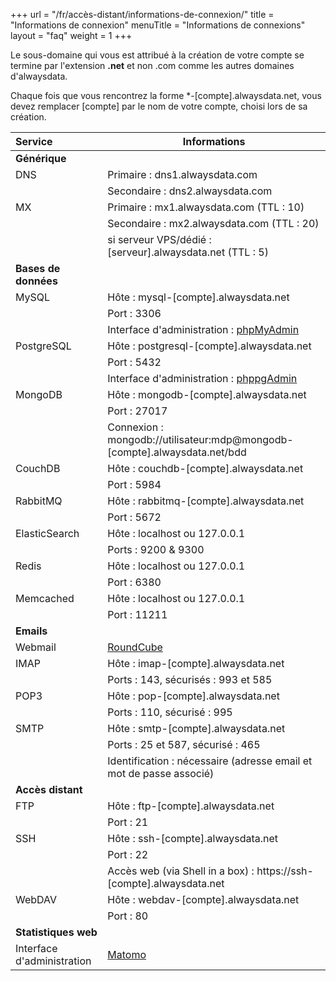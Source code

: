 +++
url = "/fr/accès-distant/informations-de-connexion/"
title = "Informations de connexion"
menuTitle = "Informations de connexions"
layout = "faq"
weight = 1
+++


Le sous-domaine qui vous est attribué à la création de votre compte se termine par l'extension **.net** et non .com comme les autres domaines d'alwaysdata.

Chaque fois que vous rencontrez la forme *-[compte].alwaysdata.net, vous devez remplacer [compte] par le nom de votre compte, choisi lors de sa création.



| Service                    | Informations                                                                 |
|:---------------------------|------------------------------------------------------------------------------|
| **Générique**              |                                                                              |
| DNS                        | Primaire : dns1.alwaysdata.com                                               |
|                            | Secondaire : dns2.alwaysdata.com                                             |
| MX                         | Primaire : mx1.alwaysdata.com (TTL : 10)                                     |
|                            | Secondaire : mx2.alwaysdata.com (TTL : 20)                                   |
|                            | si serveur VPS/dédié : [serveur].alwaysdata.net (TTL : 5)                    |
| **Bases de données**       |                                                                              |
| MySQL                      | Hôte : mysql-[compte].alwaysdata.net                                         |
|                            | Port : 3306                                                                  |
|                            | Interface d'administration : [phpMyAdmin](https://phpmyadmin.alwaysdata.com) |
| PostgreSQL                 | Hôte : postgresql-[compte].alwaysdata.net                                    |
|                            | Port : 5432                                                                  |
|                            | Interface d'administration : [phppgAdmin](https://phppgadmin.alwaysdata.com) |
| MongoDB                    | Hôte : mongodb-[compte].alwaysdata.net                                       |
|                            | Port : 27017                                                                 |
|                            | Connexion : mongodb://utilisateur:mdp@mongodb-[compte].alwaysdata.net/bdd    |
| CouchDB                    | Hôte : couchdb-[compte].alwaysdata.net                                       |
|                            | Port : 5984                                                                  |
| RabbitMQ                   | Hôte : rabbitmq-[compte].alwaysdata.net                                      |
|                            | Port : 5672                                                                  |
| ElasticSearch              | Hôte : localhost ou 127.0.0.1                                                |
|                            | Ports : 9200 & 9300                                                          |
| Redis                      | Hôte : localhost ou 127.0.0.1                                                |
|                            | Port : 6380                                                                  |
| Memcached                  | Hôte : localhost ou 127.0.0.1                                                |
|                            | Port : 11211                                                                 |
| **Emails**                 |                                                                              |
| Webmail                    | [RoundCube](https://webmail.alwaysdata.com)                                  |
| IMAP                       | Hôte : imap-[compte].alwaysdata.net                                          |
|                            | Ports : 143, sécurisés : 993 et 585                                          |
| POP3                       | Hôte : pop-[compte].alwaysdata.net                                           |
|                            | Ports : 110, sécurisé : 995                                                  |
| SMTP                       | Hôte : smtp-[compte].alwaysdata.net                                          |
|                            | Ports : 25 et 587, sécurisé : 465                                            |
|                            | Identification : nécessaire (adresse email et mot de passe associé)          |
| **Accès distant**          |                                                                              |
| FTP                        | Hôte : ftp-[compte].alwaysdata.net                                           |
|                            | Port : 21                                                                    |
| SSH                        | Hôte : ssh-[compte].alwaysdata.net                                           |
|                            | Port : 22                                                                    |
|                            | Accès web (via Shell in a box) : https://ssh-[compte].alwaysdata.net         |
| WebDAV                     | Hôte : webdav-[compte].alwaysdata.net                                        |
|                            | Port : 80                                                                    |
| **Statistiques web**       |                                                                              |
| Interface d'administration | [Matomo](https://analytics.alwaysdata.com)                                   |

